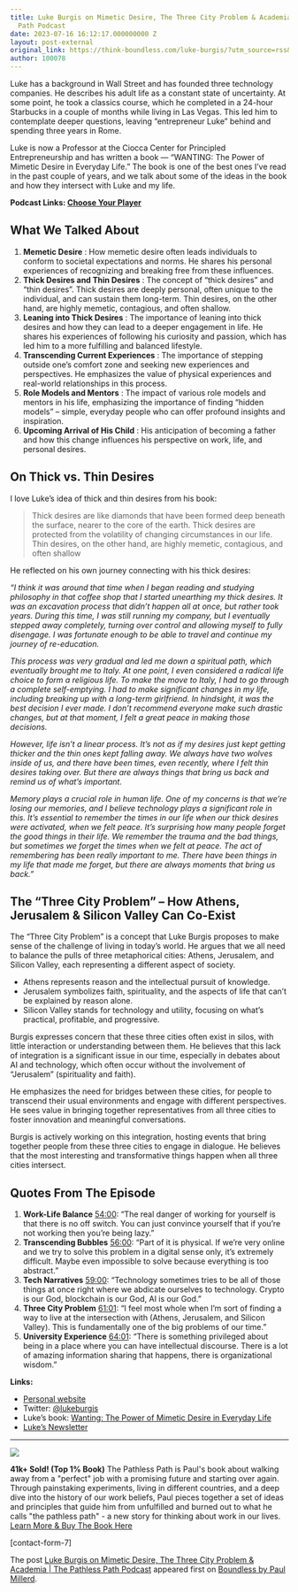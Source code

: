 ```yaml
---
title: Luke Burgis on Mimetic Desire, The Three City Problem & Academia | The Pathless
  Path Podcast
date: 2023-07-16 16:12:17.000000000 Z
layout: post-external
original_link: https://think-boundless.com/luke-burgis/?utm_source=rss&utm_medium=rss&utm_campaign=luke-burgis
author: 100078
---
```


Luke has a background in Wall Street and has founded three technology companies. He describes his adult life as a constant state of uncertainty. At some point, he took a classics course, which he completed in a 24-hour Starbucks in a couple of months while living in Las Vegas. This led him to contemplate deeper questions, leaving “entrepreneur Luke” behind and spending three years in Rome.

Luke is now a Professor at the Ciocca Center for Principled Entrepreneurship and has written a book — “WANTING: The Power of Mimetic Desire in Everyday Life.” The book is one of the best ones I’ve read in the past couple of years, and we talk about some of the ideas in the book and how they intersect with Luke and my life.

**Podcast Links: [Choose Your Player](https://link.chtbl.com/luke)**

## **What We Talked About**

1. **Memetic Desire** : How memetic desire often leads individuals to conform to societal expectations and norms. He shares his personal experiences of recognizing and breaking free from these influences.
2. **Thick Desires and Thin Desires** : The concept of “thick desires” and “thin desires”. Thick desires are deeply personal, often unique to the individual, and can sustain them long-term. Thin desires, on the other hand, are highly memetic, contagious, and often shallow.
3. **Leaning into Thick Desires** : The importance of leaning into thick desires and how they can lead to a deeper engagement in life. He shares his experiences of following his curiosity and passion, which has led him to a more fulfilling and balanced lifestyle.
4. **Transcending Current Experiences** : The importance of stepping outside one’s comfort zone and seeking new experiences and perspectives. He emphasizes the value of physical experiences and real-world relationships in this process.
5. **Role Models and Mentors** : The impact of various role models and mentors in his life, emphasizing the importance of finding “hidden models” – simple, everyday people who can offer profound insights and inspiration.
6. **Upcoming Arrival of His Child** : His anticipation of becoming a father and how this change influences his perspective on work, life, and personal desires.

## **On Thick vs. Thin Desires**

I love Luke’s idea of thick and thin desires from his book:

> Thick desires are like diamonds that have been formed deep beneath the surface, nearer to the core of the earth. Thick desires are protected from the volatility of changing circumstances in our life. Thin desires, on the other hand, are highly memetic, contagious, and often shallow

He reflected on his own journey connecting with his thick desires:

_“I think it was around that time when I began reading and studying philosophy in that coffee shop that I started unearthing my thick desires. It was an excavation process that didn’t happen all at once, but rather took years. During this time, I was still running my company, but I eventually stepped away completely, turning over control and allowing myself to fully disengage. I was fortunate enough to be able to travel and continue my journey of re-education._

_This process was very gradual and led me down a spiritual path, which eventually brought me to Italy. At one point, I even considered a radical life choice to form a religious life. To make the move to Italy, I had to go through a complete self-emptying. I had to make significant changes in my life, including breaking up with a long-term girlfriend. In hindsight, it was the best decision I ever made. I don’t recommend everyone make such drastic changes, but at that moment, I felt a great peace in making those decisions._

_However, life isn’t a linear process. It’s not as if my desires just kept getting thicker and the thin ones kept falling away. We always have two wolves inside of us, and there have been times, even recently, where I felt thin desires taking over. But there are always things that bring us back and remind us of what’s important._

_Memory plays a crucial role in human life. One of my concerns is that we’re losing our memories, and I believe technology plays a significant role in this. It’s essential to remember the times in our life when our thick desires were activated, when we felt peace. It’s surprising how many people forget the good things in their life. We remember the trauma and the bad things, but sometimes we forget the times when we felt at peace. The act of remembering has been really important to me. There have been things in my life that made me forget, but there are always moments that bring us back.”_

## **The “Three City Problem” – How Athens, Jerusalem & Silicon Valley Can Co-Exist**

The “Three City Problem” is a concept that Luke Burgis proposes to make sense of the challenge of living in today’s world. He argues that we all need to balance the pulls of three metaphorical cities: Athens, Jerusalem, and Silicon Valley, each representing a different aspect of society.

- Athens represents reason and the intellectual pursuit of knowledge.
- Jerusalem symbolizes faith, spirituality, and the aspects of life that can’t be explained by reason alone.
- Silicon Valley stands for technology and utility, focusing on what’s practical, profitable, and progressive.

Burgis expresses concern that these three cities often exist in silos, with little interaction or understanding between them. He believes that this lack of integration is a significant issue in our time, especially in debates about AI and technology, which often occur without the involvement of “Jerusalem” (spirituality and faith).

He emphasizes the need for bridges between these cities, for people to transcend their usual environments and engage with different perspectives. He sees value in bringing together representatives from all three cities to foster innovation and meaningful conversations.

Burgis is actively working on this integration, hosting events that bring together people from these three cities to engage in dialogue. He believes that the most interesting and transformative things happen when all three cities intersect.

## Quotes From The Episode

1. **Work-Life Balance** [54:00](https://www.youtube.com/watch?v=oF4H_NuA-qk&t=3240s): “The real danger of working for yourself is that there is no off switch. You can just convince yourself that if you’re not working then you’re being lazy.”
2. **Transcending Bubbles** [56:00](https://www.youtube.com/watch?v=oF4H_NuA-qk&t=3360s): “Part of it is physical. If we’re very online and we try to solve this problem in a digital sense only, it’s extremely difficult. Maybe even impossible to solve because everything is too abstract.”
3. **Tech Narratives** [59:00](https://www.youtube.com/watch?v=oF4H_NuA-qk&t=3540s): “Technology sometimes tries to be all of those things at once right where we abdicate ourselves to technology. Crypto is our God, blockchain is our God, AI is our God.”
4. **Three City Problem** [61:01](https://www.youtube.com/watch?v=oF4H_NuA-qk&t=3661s): “I feel most whole when I’m sort of finding a way to live at the intersection with (Athens, Jerusalem, and Silicon Valley). This is fundamentally one of the big problems of our time.”
5. **University Experience** [64:01](https://www.youtube.com/watch?v=oF4H_NuA-qk&t=3841s): “There is something privileged about being in a place where you can have intellectual discourse. There is a lot of amazing information sharing that happens, there is organizational wisdom.”

**Links:**

- [Personal website](https://lukeburgis.com/)
- Twitter: [@lukeburgis](https://twitter.com/lukeburgis?s=20)
- Luke’s book: [Wanting: The Power of Mimetic Desire in Everyday Life](https://amzn.to/3pxlQRm)
- [Luke’s Newsletter](https://read.lukeburgis.com/Luke's%20Newsletter:%20https://read.lukeburgis.com/)

* * *
 ![](https://i1.wp.com/think-boundless.com/wp-content/uploads/2022/01/Picture2.png?resize=140%2C175&ssl=1)

**41k+ Sold! (Top 1% Book)** The Pathless Path is Paul's book about walking away from a "perfect" job with a promising future and starting over again. Through painstaking experiments, living in different countries, and a deep dive into the history of our work beliefs, Paul pieces together a set of ideas and principles that guide him from unfulfilled and burned out to what he calls "the pathless path" - a new story for thinking about work in our lives. [Learn More & Buy The Book Here](https://think-boundless.com/the-pathless-path/)

[contact-form-7]

The post [Luke Burgis on Mimetic Desire, The Three City Problem & Academia | The Pathless Path Podcast](https://think-boundless.com/luke-burgis/) appeared first on [Boundless by Paul Millerd](https://think-boundless.com).

